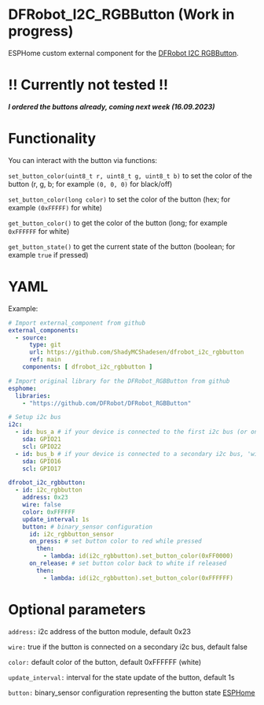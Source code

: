 # DFRobot_I2C_RGBButton (Work in progress)
ESPHome custom external component for the [DFRobot I2C RGBButton](https://wiki.dfrobot.com/SKU_DFR0991_Gravity_I2C_RGB_LED_Button_Module).

# !! Currently not tested !!

**_I ordered the buttons already, coming next week (16.09.2023)_**

# Functionality

You can interact with the button via functions:

`set_button_color(uint8_t r, uint8_t g, uint8_t b)` to set the color of the button (r, g, b; for example `(0, 0, 0)` for black/off)

`set_button_color(long color)` to set the color of the button (hex; for example `(0xFFFFF)` for white)

`get_button_color()` to get the color of the button (long; for example `0xFFFFFF` for white)

`get_button_state()` to get the current state of the button (boolean; for example `true` if pressed)

# YAML

Example:
```yaml
# Import external_component from github
external_components:
  - source:
      type: git
      url: https://github.com/ShadyMCShadesen/dfrobot_i2c_rgbbutton
      ref: main
    components: [ dfrobot_i2c_rgbbutton ]

# Import original library for the DFRobot_RGBButton from github
esphome:
  libraries:
    - "https://github.com/DFRobot/DFRobot_RGBButton"

# Setup i2c bus
i2c:    
  - id: bus_a # if your device is connected to the first i2c bus (or only one bus exists), 'wire' needs to be false
    sda: GPIO21
    scl: GPIO22
  - id: bus_b # if your device is connected to a secondary i2c bus, 'wire' needs to be true
    sda: GPIO16
    scl: GPIO17

dfrobot_i2c_rgbbutton:
  - id: i2c_rgbbutton
    address: 0x23
    wire: false
    color: 0xFFFFFF
    update_interval: 1s
    button: # binary_sensor configuration
      id: i2c_rgbbutton_sensor
      on_press: # set button color to red while pressed
        then:
          - lambda: id(i2c_rgbbutton).set_button_color(0xFF0000)
      on_release: # set button color back to white if released
        then:
          - lambda: id(i2c_rgbbutton).set_button_color(0xFFFFFF)
```

# Optional parameters

`address:` i2c address of the button module, default 0x23

`wire:` true if the button is connected on a secondary i2c bus, default false

`color:` default color of the button, default 0xFFFFFF (white)

`update_interval:` interval for the state update of the button, default 1s

`button:` binary_sensor configuration representing the button state [ESPHome](https://esphome.io/components/binary_sensor/index.html)

